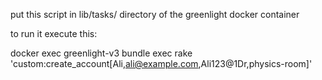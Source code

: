 put this script in lib/tasks/ directory of the greenlight docker container

to run it execute this:

docker exec greenlight-v3 bundle exec rake 'custom:create_account[Ali,ali@example.com,Ali123@1Dr,physics-room]'
